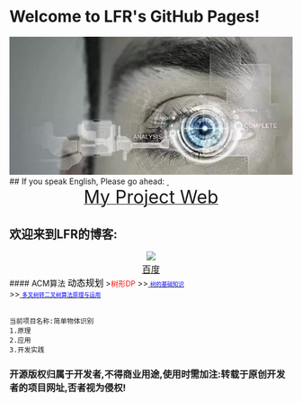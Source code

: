 # Welcome to LFR's GitHub Pages!
<center> <img src="https://github.com/HackerLFR/Machine-Visual/raw/master/2015031561739629.gif"> </center>
## If you speak English, Please go ahead:
<a href="https://github.com/HackerLFR/Machine-Visual">  <center> <font size="6">My Project Web</font> </center></a>

## 欢迎来到LFR的博客:
<center> <img src="http://www.baidu.com/img/bdlogo.gif"> </center>
<a href="http://www.baidu.com"><center> <font size="3"> 百度</font> </center></a>
#### ACM算法
<font color="#000000" size="3">动态规划</font>
><font color="#ff0f0f" size="2">树形DP</font>
>><a href="https://github.com/HackerLFR/Machine-Visual/raw/master/ACM算法原理与程序模板/树形DP/树的基础知识"> <font color="#0000ff" size="1"> 树的基础知识</font> </a> <br/>
>><a href="https://github.com/HackerLFR/Machine-Visual/raw/master/ACM算法原理与程序模板/树形DP/多叉转二叉/多叉树转二叉树算法原理与运用"> <font color="#0000ff" size="1"> 多叉树转二叉树算法原理与运用</font> </a>


```markdown

当前项目名称:简单物体识别
1.原理
2.应用
3.开发实践
```
### 开源版权归属于开发者,不得商业用途,使用时需加注:转载于原创开发者的项目网址,否者视为侵权!
